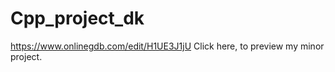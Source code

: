# Cpp_project_dk
https://www.onlinegdb.com/edit/H1UE3J1jU   Click here, to preview my minor project.
